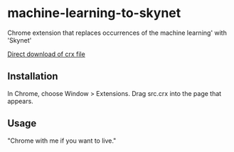 machine-learning-to-skynet
=============

Chrome extension that replaces occurrences of the machine learning' with 'Skynet'

[Direct download of crx file](https://github.com/scottsb/ml-to-skynet/blob/master/src.crx?raw=true)

Installation
------------

In Chrome, choose Window > Extensions.  Drag src.crx into the page that appears.

Usage
-----
"Chrome with me if you want to live."